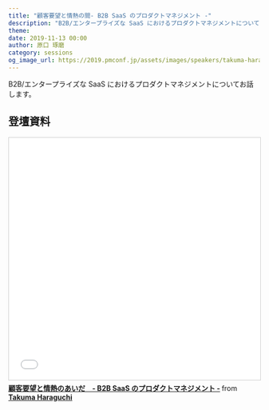 ```yaml
---
title: "顧客要望と情熱の間- B2B SaaS のプロダクトマネジメント -"
description: "B2B/エンタープライズな SaaS におけるプロダクトマネジメントについてお話します。"
theme: 
date: 2019-11-13 00:00
author: 原口 琢磨
category: sessions
og_image_url: https://2019.pmconf.jp/assets/images/speakers/takuma-haraguchi.png
---
```


B2B/エンタープライズな SaaS におけるプロダクトマネジメントについてお話します。

## 登壇資料
<iframe src="//www.slideshare.net/slideshow/embed_code/key/7SXhD2UrzZhBKw" width="595" height="485" frameborder="0" marginwidth="0" marginheight="0" scrolling="no" style="border:1px solid #CCC; border-width:1px; margin-bottom:5px; max-width: 100%;" allowfullscreen> </iframe> <div style="margin-bottom:5px"> <strong> <a href="//www.slideshare.net/takumaharaguchi/b2b-saas-193718915" title="顧客要望と情熱のあいだ　- B2B SaaS のプロダクトマネジメント -" target="_blank">顧客要望と情熱のあいだ　- B2B SaaS のプロダクトマネジメント -</a> </strong> from <strong><a href="https://www.slideshare.net/takumaharaguchi" target="_blank">Takuma Haraguchi</a></strong> </div>